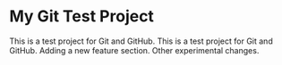 # My Git Test Project
This is a test project for Git and GitHub.
This is a test project for Git and GitHub.
Adding a new feature section.
Other experimental changes.
